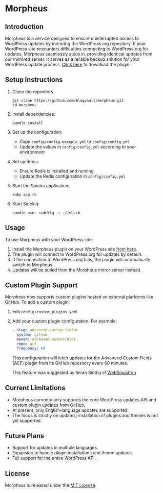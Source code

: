 # Morpheus

## Introduction

Morpheus is a service designed to ensure uninterrupted access to WordPress updates by mirroring the WordPress.org repository. If your WordPress site encounters difficulties connecting to WordPress.org for updates, Morpheus seamlessly steps in, providing identical updates from our mirrored server. It serves as a reliable backup solution for your WordPress update process. [Click here](https://github.com/blogvault/morpheus-plugin/releases/tag/Latest) to download the plugin

## Setup Instructions

1. Clone the repository:
   ```
   git clone https://github.com/blogvault/morpheus.git
   cd morpheus
   ```

2. Install dependencies:
   ```
   bundle install
   ```

3. Set up the configuration:
   - Copy `config/config.example.yml` to `config/config.yml`
   - Update the values in `config/config.yml` according to your environment

4. Set up Redis:
   - Ensure Redis is installed and running
   - Update the Redis configuration in `config/config.yml`

5. Start the Sinatra application:
   ```
   ruby app.rb
   ```

6. Start Sidekiq:
   ```
   bundle exec sidekiq -r ./job.rb
   ```

## Usage

To use Morpheus with your WordPress site:

1. Install the Morpheus plugin on your WordPress site [from here](https://github.com/blogvault/morpheus-plugin/releases/tag/Latest).
2. The plugin will connect to WordPress.org for updates by default.
3. If the connection to WordPress.org fails, the plugin will automatically switch to Morpheus.
4. Updates will be pulled from the Morpheus mirror server instead.

## Custom Plugin Support

Morpheus now supports custom plugins hosted on external platforms like GitHub. To add a custom plugin:

1. Edit `config/custom_plugins.yaml`
2. Add your custom plugin configuration. For example:

   ```yaml
   - slug: advanced-custom-fields
     system: github
     owner: AdvancedCustomFields
     repo: acf
     frequency: 60
   ```

   This configuration will fetch updates for the Advanced Custom Fields (ACF) plugin from its GitHub repository every 60 minutes.

   This feature was suggested by Imran Siddiq of [WebSquadron](https://www.youtube.com/@websquadron)

## Current Limitations

- Morpheus currently only supports the core WordPress updates API and custom plugin updates from GitHub.
- At present, only English-language updates are supported.
- The focus is strictly on updates; installation of plugins and themes is not yet supported.

## Future Plans

- Support for updates in multiple languages.
- Expansion to handle plugin installations and theme updates.
- Full support for the entire WordPress API.

## License

Morpheus is released under the [MIT License](LICENSE).
